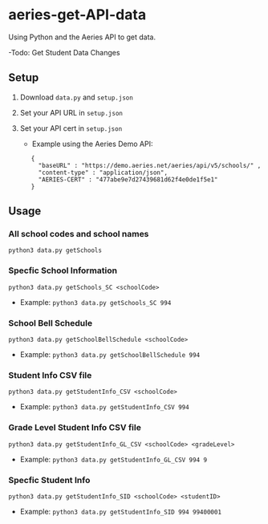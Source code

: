 # aeries-get-API-data
Using Python and the Aeries API to get data.

-Todo: Get Student Data Changes

## Setup
1. Download `data.py` and `setup.json`
2. Set your API URL in `setup.json`
3. Set your API cert in `setup.json`
   - Example using the Aeries Demo API:
   
   ```
      {
        "baseURL" : "https://demo.aeries.net/aeries/api/v5/schools/" ,
        "content-type" : "application/json",
        "AERIES-CERT" : "477abe9e7d27439681d62f4e0de1f5e1"
      } 
    ```

## Usage

### All school codes and school names
```python3 data.py getSchools ```

### Specfic School Information
```python3 data.py getSchools_SC <schoolCode>```

- Example: `python3 data.py getSchools_SC 994`

### School Bell Schedule
```python3 data.py getSchoolBellSchedule <schoolCode>```

- Example: `python3 data.py getSchoolBellSchedule 994`

### Student Info CSV file
```python3 data.py getStudentInfo_CSV <schoolCode>```

- Example: `python3 data.py getStudentInfo_CSV 994`

### Grade Level Student Info CSV file
```python3 data.py getStudentInfo_GL_CSV <schoolCode> <gradeLevel>```

- Example: `python3 data.py getStudentInfo_GL_CSV 994 9`

### Specfic Student Info
```python3 data.py getStudentInfo_SID <schoolCode> <studentID>```

- Example: `python3 data.py getStudentInfo_SID 994 99400001`


